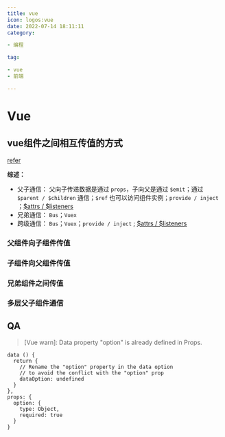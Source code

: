 ```yaml
---  
title: vue
icon: logos:vue
date: 2022-07-14 18:11:11
category:

- 编程

tag:

- vue
- 前端

---
```



# Vue

## vue组件之间相互传值的方式

[refer]

**综述：**

- 父子通信： 父向子传递数据是通过 `props`，子向父是通过 `$emit`；通过 `$parent / $children` 通信；`$ref` 也可以访问组件实例；`provide / inject`
  ；[$attrs / $listeners]
- 兄弟通信： `Bus`；`Vuex`
- 跨级通信： `Bus`；`Vuex`；`provide / inject` ; [$attrs / $listeners]

### 父组件向子组件传值

### 子组件向父组件传值

### 兄弟组件之间传值

### 多层父子组件通信

[refer]: https://segmentfault.com/a/1190000022700216

[$attrs / $listeners]: https://segmentfault.com/a/1190000022708579

## QA

> [Vue warn]: Data property "option" is already defined in Props.

```vue
data () {
  return {
    // Rename the "option" property in the data option
    // to avoid the conflict with the "option" prop
    dataOption: undefined
  }
},
props: {
  option: {
    type: Object,
    required: true
  }
}
```
